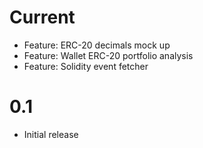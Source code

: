 # Current 

- Feature: ERC-20 decimals mock up
- Feature: Wallet ERC-20 portfolio analysis
- Feature: Solidity event fetcher

# 0.1

- Initial release